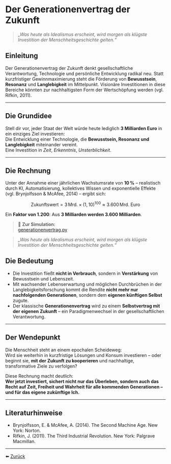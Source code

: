 # Der Generationenvertrag der Zukunft

> *„Was heute als Idealismus erscheint, wird morgen als klügste Investition der Menschheitsgeschichte gelten.“*

## Einleitung

Der Generationenvertrag der Zukunft denkt gesellschaftliche Verantwortung, Technologie und persönliche Entwicklung radikal neu. Statt kurzfristiger Gewinnmaximierung steht die Förderung von **Bewusstsein**, **Resonanz** und **Langlebigkeit** im Mittelpunkt. Visionäre Investitionen in diese Bereiche könnten zur nachhaltigsten Form der Wertschöpfung werden (vgl. Rifkin, 2011).

---

## Die Grundidee

Stell dir vor, jeder Staat der Welt würde heute lediglich **3 Milliarden Euro** in ein einziges Ziel investieren:  
Die Entwicklung einer Technologie, die **Bewusstsein, Resonanz und Langlebigkeit** miteinander vereint.  
Eine Investition in *Zeit*, *Erkenntnis*, *Unsterblichkeit*.

---

## Die Rechnung

Unter der Annahme einer jährlichen Wachstumsrate von **10 %** – realistisch durch KI, Automatisierung, kollektives Wissen und exponentielle Effekte (vgl. Brynjolfsson & McAfee, 2014) – ergibt sich:

$$
\text{Zukunftswert} = 3\,\text{Mrd.} \times (1{,}10)^{100} \approx 3.600\,\text{Mrd. Euro}
$$

Ein **Faktor von 1.200**: Aus **3 Milliarden werden 3.600 Milliarden**.

> 🔗 **Zur Simulation:**  
> [generationenvertrag.py](../../simulationen/generationenvertrag/generationenvertrag.py)

> *„Was heute als Idealismus erscheint, wird morgen als klügste Investition der Menschheitsgeschichte gelten.“*


## Die Bedeutung

- Die Investition fließt **nicht in Verbrauch**, sondern in **Verstärkung** von Bewusstsein und Lebenszeit.
- Mit wachsender Lebenserwartung und möglichen Durchbrüchen in der Langlebigkeitsforschung kommt die Rendite **nicht mehr nur nachfolgenden Generationen**, sondern dem **eigenen künftigen Selbst** zugute.
- Der klassische **Generationenvertrag** wird zu einem **Selbstvertrag mit der eigenen Zukunft** – ein Paradigmenwechsel in der gesellschaftlichen Verantwortung.

---

## Der Wendepunkt

Die Menschheit steht an einem epochalen Scheideweg:  
Wird sie weiterhin in kurzfristige Lösungen und Konsum investieren – oder beginnt sie, **mit der Zukunft zu kooperieren** und nachhaltige, transformative Ziele zu verfolgen?

Diese Rechnung macht deutlich:  
**Wer jetzt investiert, sichert nicht nur das Überleben, sondern auch das Recht auf Zeit, Freiheit und Wahrheit für alle kommenden Generationen – und für das eigene zukünftige Ich.**

---

## Literaturhinweise

- Brynjolfsson, E. & McAfee, A. (2014). The Second Machine Age. New York: Norton.
- Rifkin, J. (2011). The Third Industrial Revolution. New York: Palgrave Macmillan.

---

⬅️ [Zurück](../../README.md)